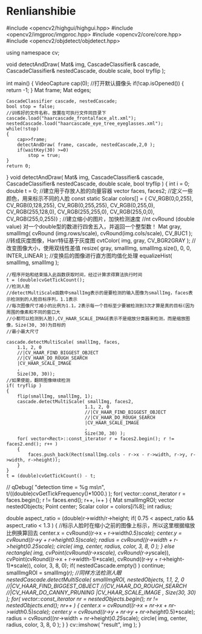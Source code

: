 # Renlianshibie
#include <opencv2/highgui/highgui.hpp>
#include <opencv2/imgproc/imgproc.hpp>
#include <opencv2/core/core.hpp>
#include <opencv2/objdetect/objdetect.hpp>

using namespace cv;

void detectAndDraw( Mat& img, CascadeClassifier& cascade,
                    CascadeClassifier& nestedCascade,
                    double scale, bool tryflip );

int main()
{
    VideoCapture cap(0);    //打开默认摄像头
    if(!cap.isOpened())
    {
        return -1;
    }
    Mat frame;
    Mat edges;

    CascadeClassifier cascade, nestedCascade;
    bool stop = false;
    //训练好的文件名称，放置在可执行文件同目录下
    cascade.load("haarcascade_frontalface_alt.xml");
    nestedCascade.load("haarcascade_eye_tree_eyeglasses.xml");
    while(!stop)
    {
        cap>>frame;
        detectAndDraw( frame, cascade, nestedCascade,2,0 );
        if(waitKey(30) >=0)
            stop = true;
    }
    return 0;
}
void detectAndDraw( Mat& img, CascadeClassifier& cascade,
                    CascadeClassifier& nestedCascade,
                    double scale, bool tryflip )
{
    int i = 0;
    double t = 0;
    //建立用于存放人脸的向量容器
    vector<Rect> faces, faces2;
    //定义一些颜色，用来标示不同的人脸
    const static Scalar colors[] =  { CV_RGB(0,0,255),
        CV_RGB(0,128,255),
        CV_RGB(0,255,255),
        CV_RGB(0,255,0),
        CV_RGB(255,128,0),
        CV_RGB(255,255,0),
        CV_RGB(255,0,0),
        CV_RGB(255,0,255)} ;
    //建立缩小的图片，加快检测速度
    //nt cvRound (double value) 对一个double型的数进行四舍五入，并返回一个整型数！
    Mat gray, smallImg( cvRound (img.rows/scale), cvRound(img.cols/scale), CV_8UC1 );
    //转成灰度图像，Harr特征基于灰度图
    cvtColor( img, gray, CV_BGR2GRAY );
    //改变图像大小，使用双线性差值
    resize( gray, smallImg, smallImg.size(), 0, 0, INTER_LINEAR );
    //变换后的图像进行直方图均值化处理
    equalizeHist( smallImg, smallImg );

    //程序开始和结束插入此函数获取时间，经过计算求得算法执行时间
    t = (double)cvGetTickCount();
    //检测人脸
    //detectMultiScale函数中smallImg表示的是要检测的输入图像为smallImg，faces表示检测到的人脸目标序列，1.1表示
    //每次图像尺寸减小的比例为1.1，2表示每一个目标至少要被检测到3次才算是真的目标(因为周围的像素和不同的窗口大
    //小都可以检测到人脸),CV_HAAR_SCALE_IMAGE表示不是缩放分类器来检测，而是缩放图像，Size(30, 30)为目标的
    //最小最大尺寸
    
    cascade.detectMultiScale( smallImg, faces,
        1.1, 2, 0
        //|CV_HAAR_FIND_BIGGEST_OBJECT
        //|CV_HAAR_DO_ROUGH_SEARCH
        |CV_HAAR_SCALE_IMAGE
        ,
        Size(30, 30));
    //如果使能，翻转图像继续检测
    if( tryflip )
    {
        flip(smallImg, smallImg, 1);
        cascade.detectMultiScale( smallImg, faces2,
                                 1.1, 2, 0
                                 //|CV_HAAR_FIND_BIGGEST_OBJECT
                                 //|CV_HAAR_DO_ROUGH_SEARCH
                                 |CV_HAAR_SCALE_IMAGE
                                 ,
                                 Size(30, 30) );
        for( vector<Rect>::const_iterator r = faces2.begin(); r != faces2.end(); r++ )
        {
            faces.push_back(Rect(smallImg.cols - r->x - r->width, r->y, r->width, r->height));
        }
    }
    t = (double)cvGetTickCount() - t;
 //   qDebug( "detection time = %g ms\n", t/((double)cvGetTickFrequency()*1000.) );
    for( vector<Rect>::const_iterator r = faces.begin(); r != faces.end(); r++, i++ )
    {
        Mat smallImgROI;
        vector<Rect> nestedObjects;
        Point center;
        Scalar color = colors[i%8];
        int radius;

  double aspect_ratio = (double)r->width/r->height;
        if( 0.75 < aspect_ratio && aspect_ratio < 1.3 )
        {
            //标示人脸时在缩小之前的图像上标示，所以这里根据缩放比例换算回去
            center.x = cvRound((r->x + r->width*0.5)*scale);
            center.y = cvRound((r->y + r->height*0.5)*scale);
            radius = cvRound((r->width + r->height)*0.25*scale);
            circle( img, center, radius, color, 3, 8, 0 );
        }
        else
            rectangle( img, cvPoint(cvRound(r->x*scale), cvRound(r->y*scale)),
                       cvPoint(cvRound((r->x + r->width-1)*scale), cvRound((r->y + r->height-1)*scale)),
                       color, 3, 8, 0);
        if( nestedCascade.empty() )
            continue;
        smallImgROI = smallImg(*r);
        //同样方法检测人眼
        nestedCascade.detectMultiScale( smallImgROI, nestedObjects,
            1.1, 2, 0
            //|CV_HAAR_FIND_BIGGEST_OBJECT
            //|CV_HAAR_DO_ROUGH_SEARCH
            //|CV_HAAR_DO_CANNY_PRUNING
            |CV_HAAR_SCALE_IMAGE
            ,
            Size(30, 30) );
        for( vector<Rect>::const_iterator nr = nestedObjects.begin(); nr != nestedObjects.end(); nr++ )
        {
            center.x = cvRound((r->x + nr->x + nr->width*0.5)*scale);
            center.y = cvRound((r->y + nr->y + nr->height*0.5)*scale);
            radius = cvRound((nr->width + nr->height)*0.25*scale);
            circle( img, center, radius, color, 3, 8, 0 );
        }
    }
    cv::imshow( "result", img );
    }
